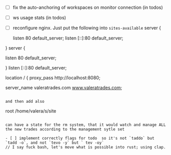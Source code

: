 - [ ] fix the auto-anchoring of workspaces on monitor connection (in todos)

- [ ] ws usage stats (in todos)

- [ ] reconfigure nginx. Just put the following into `sites-available`
server {

  listen 80 default_server;
  listen [::]:80 default_server;

} server {

  listen 80 default_server;

} listen [::]:80 default_server;


location / {
  proxy_pass http://localhost:8080;

server_name valeratrades.com www.valeratrades.com;
``` 

and then add also
```
root /home/valera/s/site
```

can have a state for the rm system, that it would watch and manage ALL the new trades according to the management sytle set

- [ ] implement correctly flags for todo  so it's not `taddo` but `tadd -o`, and not `tevo -y` but ` tev -oy`
// I say fuck bash, let's move what is possible into rust; using clap.
